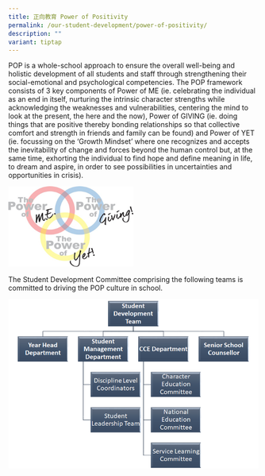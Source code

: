 ```yaml
---
title: 正向教育 Power of Positivity
permalink: /our-student-development/power-of-positivity/
description: ""
variant: tiptap
---
```

POP is a whole-school approach to ensure the overall well-being and holistic development of all students and staff through strengthening their social-emotional and psychological competencies. The POP framework consists of 3 key components of Power of ME (ie. celebrating the individual as an end in itself, nurturing the intrinsic character strengths while acknowledging the weaknesses and vulnerabilities, centering the mind to look at the present, the here and the now), Power of GIVING (ie. doing things that are positive thereby bonding relationships so that collective comfort and strength in friends and family can be found) and Power of YET (ie. focussing on the ‘Growth Mindset’ where one recognizes and accepts the inevitability of change and forces beyond the human control but, at the same time, exhorting the individual to find hope and define meaning in life, to dream and aspire, in order to see possibilities in uncertainties and opportunities in crisis).

<img src="/images/pop.png" style="width:50%">
		 
The Student Development Committee comprising the following teams is committed to driving the POP culture in school.

![](/images/pop2.png)